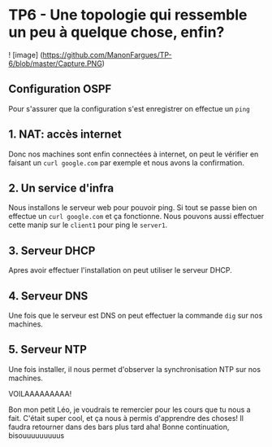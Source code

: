 # TP6 -  Une topologie qui ressemble un peu à quelque chose, enfin?

! [image] (https://github.com/ManonFargues/TP-6/blob/master/Capture.PNG)

## Configuration OSPF

Pour s'assurer que la configuration s'est enregistrer on effectue un `ping`

## 1. NAT: accès internet 

Donc nos machines sont enfin connectées à internet, on peut le vérifier en faisant un `curl google.com` par exemple et nous avons la confirmation.

## 2. Un service d'infra 

Nous installons le serveur web pour pouvoir ping. Si tout se passe bien on effectue un `curl google.com` et ça fonctionne. Nous pouvons aussi effectuer cette manip sur le `client1` pour ping le `server1`.

## 3. Serveur DHCP

Apres avoir effectuer l'installation on peut utiliser le serveur DHCP.

## 4. Serveur DNS

Une fois que le serveur est DNS on peut effectuer la commande `dig` sur nos machines.

## 5. Serveur NTP

Une fois installer, il nous permet d'observer la synchronisation NTP sur nos machines.



VOILAAAAAAAAA!

Bon mon petit Léo, je voudrais te remercier pour les cours que tu nous a fait. C'était super cool, et ça nous à permis d'apprendre des choses! Il faudra retourner dans des bars plus tard aha! Bonne continuation, bisouuuuuuuuus
